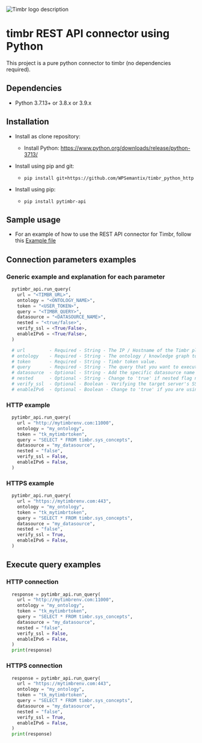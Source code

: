 ![Timbr logo description](https://timbr.ai/wp-content/uploads/2023/06/timbr-ai-l-5-226x60-1.png)

# timbr REST API connector using Python
This project is a pure python connector to timbr (no dependencies required).

## Dependencies
- Python 3.7.13+ or 3.8.x or 3.9.x

## Installation
- Install as clone repository:
  - Install Python: https://www.python.org/downloads/release/python-3713/

- Install using pip and git:
  - `pip install git+https://github.com/WPSemantix/timbr_python_http`

- Install using pip:
  - `pip install pytimbr-api`

## Sample usage
- For an example of how to use the REST API connector for Timbr, follow this [Example file](examples/example.py)

## Connection parameters examples

### Generic example and explanation for each parameter
```python
  pytimbr_api.run_query(
    url = "<TIMBR_URL>",
    ontology = "<ONTOLOGY_NAME>",
    token = "<USER_TOKEN>",
    query = "<TIMBR_QUERY>",
    datasource = "<DATASOURCE_NAME>",
    nested = "<true/false>",
    verify_ssl = <True/False>,
    enableIPv6 = <True/False>,
  )

  # url         - Required - String - The IP / Hostname of the Timbr platform.
  # ontology    - Required - String - The ontology / knowledge graph to connect to.
  # token       - Required - String - Timbr token value.
  # query       - Required - String - The query that you want to execute.
  # datasource  - Optional - String - Add the specific datasource name that you want to query from, the default value is the current active datasource of your ontology.
  # nested      - Optional - String - Change to 'true' if nested flag needs to be enabled. make sure this flag contains string value not bool value.
  # verify_ssl  - Optional - Boolean - Verifying the target server's SSL Certificate, use False to disable this process.
  # enableIPv6  - Optional - Boolean - Change to 'true' if you are using IPv6 connection.
```

### HTTP example
```python
  pytimbr_api.run_query(
    url = "http://mytimbrenv.com:11000",
    ontology = "my_ontology",
    token = "tk_mytimbrtoken",
    query = "SELECT * FROM timbr.sys_concepts",
    datasource = "my_datasource",
    nested = "false",
    verify_ssl = False,
    enableIPv6 = False,
  )
```

### HTTPS example
```python
  pytimbr_api.run_query(
    url = "https://mytimbrenv.com:443",
    ontology = "my_ontology",
    token = "tk_mytimbrtoken",
    query = "SELECT * FROM timbr.sys_concepts",
    datasource = "my_datasource",
    nested = "false",
    verify_ssl = True,
    enableIPv6 = False,
  )
```

## Execute query examples
### HTTP connection
```python
  response = pytimbr_api.run_query(
    url = "http://mytimbrenv.com:11000",
    ontology = "my_ontology",
    token = "tk_mytimbrtoken",
    query = "SELECT * FROM timbr.sys_concepts",
    datasource = "my_datasource",
    nested = "false",
    verify_ssl = False,
    enableIPv6 = False,
  )
  print(response)
```

### HTTPS connection
```python
  response = pytimbr_api.run_query(
    url = "https://mytimbrenv.com:443",
    ontology = "my_ontology",
    token = "tk_mytimbrtoken",
    query = "SELECT * FROM timbr.sys_concepts",
    datasource = "my_datasource",
    nested = "false",
    verify_ssl = True,
    enableIPv6 = False,
  )
  print(response)
```
